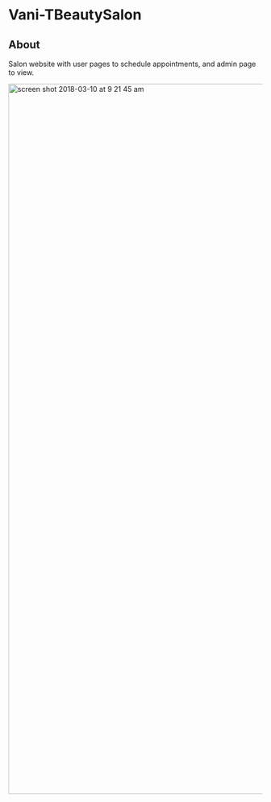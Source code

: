 # Vani-TBeautySalon

## About
Salon website with user pages to schedule appointments, and admin page to view.

<img width="1410" alt="screen shot 2018-03-10 at 9 21 45 am" src="https://user-images.githubusercontent.com/30426278/37244884-8eaa4ea8-2444-11e8-800d-783746d2391d.png">
